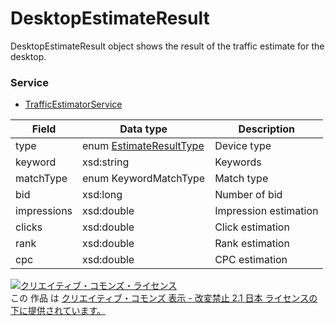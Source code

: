 # DesktopEstimateResult
DesktopEstimateResult object shows the result of the traffic estimate for the desktop.
### Service
+ [TrafficEstimatorService](../services/TrafficEstimatorService.md)

| Field | Data type | Description | 
|---|---|---|
| type| enum <a href="../data/EstimateResultType.md">EstimateResultType</a>| Device type |
| keyword| xsd:string| Keywords |
| matchType| enum KeywordMatchType| Match type |
| bid| xsd:long| Number of bid |
| impressions| xsd:double| Impression estimation |
| clicks| xsd:double| Click estimation |
| rank| xsd:double| Rank estimation |
| cpc| xsd:double| CPC estimation |
<a rel="license" href="http://creativecommons.org/licenses/by-nd/2.1/jp/"><img alt="クリエイティブ・コモンズ・ライセンス" style="border-width:0" src="https://i.creativecommons.org/l/by-nd/2.1/jp/88x31.png" /></a><br />この 作品 は <a rel="license" href="http://creativecommons.org/licenses/by-nd/2.1/jp/">クリエイティブ・コモンズ 表示 - 改変禁止 2.1 日本 ライセンスの下に提供されています。</a>
